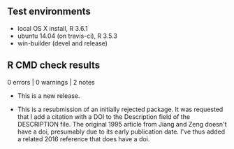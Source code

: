 ## Test environments
* local OS X install, R 3.6.1
* ubuntu 14.04 (on travis-ci), R 3.5.3
* win-builder (devel and release)

## R CMD check results  

0 errors | 0 warnings | 2 notes

* This is a new release.

* This is a resubmission of an initially rejected package. It was requested that I add a citation with a DOI to the Description field of the DESCRIPTION file. The original 1995 article from Jiang and Zeng doesn't have a doi, presumably due to its early publication date. I've thus added a related 2016 reference that does have a doi. 
